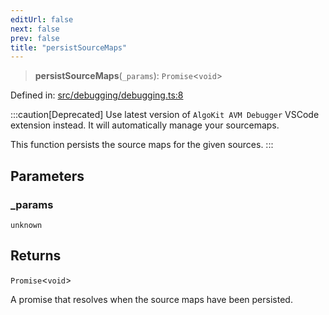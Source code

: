 ```yaml
---
editUrl: false
next: false
prev: false
title: "persistSourceMaps"
---
```


> **persistSourceMaps**(`_params`): `Promise`\<`void`\>

Defined in: [src/debugging/debugging.ts:8](https://github.com/algorandfoundation/algokit-utils-ts/blob/e57e96ab17213653e656688e8d7251c0107554cf/src/debugging/debugging.ts#L8)

:::caution[Deprecated]
Use latest version of `AlgoKit AVM Debugger` VSCode extension instead. It will automatically manage your sourcemaps.

This function persists the source maps for the given sources.
:::

## Parameters

### \_params

`unknown`

## Returns

`Promise`\<`void`\>

A promise that resolves when the source maps have been persisted.

